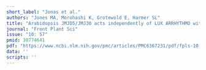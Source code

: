 ```yaml
---
short_label: "Jonas et al."
authors: "Jones MA, Morohashi K, Grotewold E, Harmer SL"
title: "Arabidopsis JMJD5/JMJ30 acts independently of LUX ARRHYTHMO within the plant circadian clock to enable temperature compensation"
journal: "Front Plant Sci"
issue: "10: 57"
pmid: 30774641
pdf: "https://www.ncbi.nlm.nih.gov/pmc/articles/PMC6367231/pdf/fpls-10-00057.pdf"
data: ''
scripts: ''
---
```

